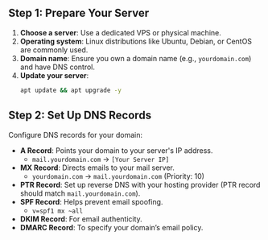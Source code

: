 ## Step 1: Prepare Your Server

1. **Choose a server**: Use a dedicated VPS or physical machine.  
2. **Operating system**: Linux distributions like Ubuntu, Debian, or CentOS are commonly used.  
3. **Domain name**: Ensure you own a domain name (e.g., `yourdomain.com`) and have DNS control.  
4. **Update your server**:  
   ```bash
   apt update && apt upgrade -y

## Step 2: Set Up DNS Records

Configure DNS records for your domain:

- **A Record**: Points your domain to your server's IP address.
    - `mail.yourdomain.com` → `[Your Server IP]`
- **MX Record**: Directs emails to your mail server.
    - `yourdomain.com` → `mail.yourdomain.com` (Priority: 10)
- **PTR Record**: Set up reverse DNS with your hosting provider (PTR record should match `mail.yourdomain.com`).
- **SPF Record**: Helps prevent email spoofing.
    - `v=spf1 mx ~all`
- **DKIM Record**: For email authenticity.
- **DMARC Record**: To specify your domain’s email policy.
